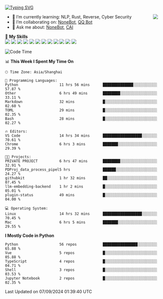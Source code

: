[![Typing SVG](https://readme-typing-svg.herokuapp.com?size=25&duration=2500&color=8C43EA&vCenter=true&width=200&height=40&lines=Hi+there+%F0%9F%91%8B%F0%9F%8F%BB;I'm+yanyongyu)](https://git.io/typing-svg)

<a href="#">
  <img align="right" src="https://github-readme-stats.vercel.app/api?username=yanyongyu&count_private=true&show_icons=true&bg_color=15,f2f7fd,E0EAFC" />
</a>

- 🌱 I’m currently learning: NLP, Rust, Reverse, Cyber Security
- 👯 I’m collaborating on: [NoneBot](https://github.com/nonebot), [QQ Bot](https://github.com/Mrs4s/go-cqhttp)
- 💬 Ask me about: [NoneBot](https://github.com/nonebot), [CAI](https://github.com/cscs181/CAI)

🌟 **My Skills**  
![](https://img.shields.io/badge/-Python-3e74a2?style=flat-square&logo=Python&logoColor=fff)
![](https://img.shields.io/badge/-TypeScript-3178C6?style=flat-square&logo=TypeScript&logoColor=fff)
![](https://img.shields.io/badge/-Vue-4fc08d?style=flat-square&logo=Vue.js&logoColor=fff)
![](https://img.shields.io/badge/-React-2d98ce?style=flat-square&logo=React&logoColor=fff)
![](https://img.shields.io/badge/-FastAPI-009688?style=flat-square&logo=FastAPI&logoColor=fff)
![](https://img.shields.io/badge/-Linux-000000?style=flat-square&logo=Linux&logoColor=fff)
![](https://img.shields.io/badge/-Docker-2496ED?style=flat-square&logo=Docker&logoColor=fff)
![](https://img.shields.io/badge/-Kubernetes-326CE5?style=flat-square&logo=Kubernetes&logoColor=fff)
![](https://img.shields.io/badge/-GitHub%20Actions-2088FF?style=flat-square&logo=GitHubActions&logoColor=fff)
![](https://img.shields.io/badge/-PostgreSQL-4169E1?style=flat-square&logo=PostgreSQL&logoColor=fff)
![](https://img.shields.io/badge/-Redis-DC382D?style=flat-square&logo=Redis&logoColor=fff)
![](https://img.shields.io/badge/-MongoDB-47A248?style=flat-square&logo=MongoDB&logoColor=fff)

<!--START_SECTION:waka-->
![Code Time](http://img.shields.io/badge/Code%20Time-6%2C612%20hrs%2048%20mins-blue)

📊 **This Week I Spent My Time On** 

```text
🕑︎ Time Zone: Asia/Shanghai

💬 Programming Languages: 
Python                   11 hrs 56 mins      ██████████████░░░░░░░░░░░   57.87 % 
Other                    6 hrs 49 mins       ████████░░░░░░░░░░░░░░░░░   33.11 % 
Markdown                 32 mins             █░░░░░░░░░░░░░░░░░░░░░░░░   02.60 % 
TOML                     29 mins             █░░░░░░░░░░░░░░░░░░░░░░░░   02.35 % 
Bash                     28 mins             █░░░░░░░░░░░░░░░░░░░░░░░░   02.27 % 

🔥 Editors: 
VS Code                  14 hrs 34 mins      ██████████████████░░░░░░░   70.61 % 
Chrome                   6 hrs 3 mins        ███████░░░░░░░░░░░░░░░░░░   29.39 % 

🐱‍💻 Projects: 
PRIVATE PROJECT          6 hrs 47 mins       ████████░░░░░░░░░░░░░░░░░   32.91 % 
PDProj_data_process_pipel5 hrs               ██████░░░░░░░░░░░░░░░░░░░   24.27 % 
githubkit                1 hr 32 mins        ██░░░░░░░░░░░░░░░░░░░░░░░   07.45 % 
llm-embedding-backend    1 hr 2 mins         █░░░░░░░░░░░░░░░░░░░░░░░░   05.01 % 
plugin-status            49 mins             █░░░░░░░░░░░░░░░░░░░░░░░░   04.00 % 

💻 Operating System: 
Linux                    14 hrs 32 mins      ██████████████████░░░░░░░   70.45 % 
Mac                      6 hrs 5 mins        ███████░░░░░░░░░░░░░░░░░░   29.55 % 
```

**I Mostly Code in Python** 

```text
Python                   56 repos            ████████████████░░░░░░░░░   65.88 % 
Vue                      5 repos             █░░░░░░░░░░░░░░░░░░░░░░░░   05.88 % 
TypeScript               4 repos             █░░░░░░░░░░░░░░░░░░░░░░░░   04.71 % 
Shell                    3 repos             █░░░░░░░░░░░░░░░░░░░░░░░░   03.53 % 
Jupyter Notebook         2 repos             █░░░░░░░░░░░░░░░░░░░░░░░░   02.35 % 
```




 Last Updated on 07/09/2024 01:39:40 UTC
<!--END_SECTION:waka-->
